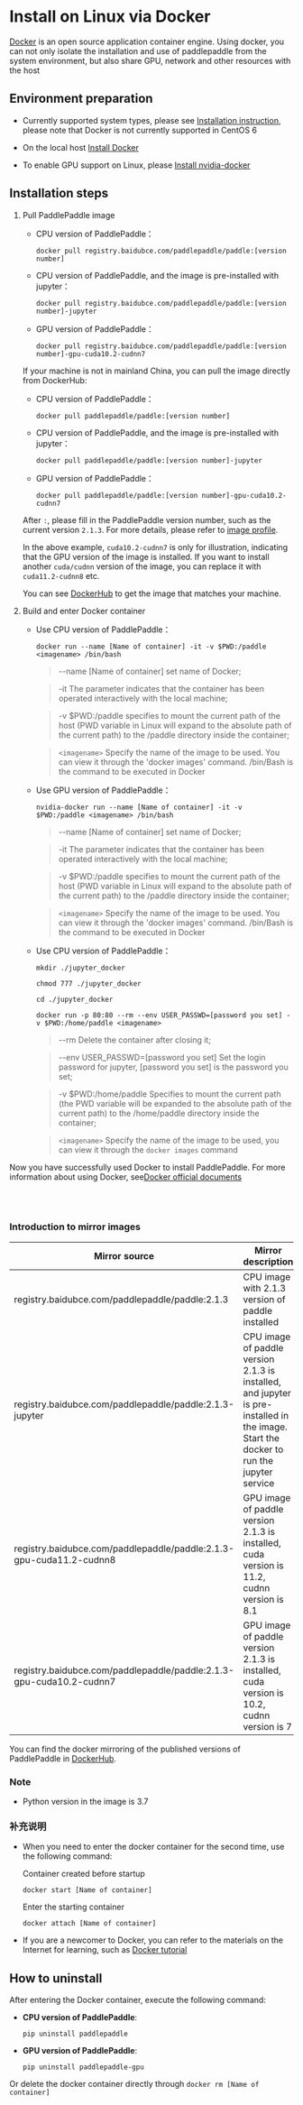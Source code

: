 # **Install on Linux via Docker**

[Docker](https://docs.docker.com/install/) is an open source application container engine. Using docker, you can not only isolate the installation and use of paddlepaddle from the system environment, but also share GPU, network and other resources with the host

## Environment preparation

- Currently supported system types, please see [Installation instruction](/documentation/docs/zh/install/index_en.html), please note that Docker is not currently supported in CentOS 6

- On the local host [Install Docker](https://docs.docker.com/engine/install/)

- To enable GPU support on Linux, please [Install nvidia-docker](https://github.com/NVIDIA/nvidia-docker)

## Installation steps

1. Pull PaddlePaddle image

    * CPU version of PaddlePaddle：
        ```
        docker pull registry.baidubce.com/paddlepaddle/paddle:[version number]
        ```

    * CPU version of PaddlePaddle, and the image is pre-installed with jupyter：
        ```
        docker pull registry.baidubce.com/paddlepaddle/paddle:[version number]-jupyter
        ```

    * GPU version of PaddlePaddle：
        ```
        docker pull registry.baidubce.com/paddlepaddle/paddle:[version number]-gpu-cuda10.2-cudnn7
        ```

    If your machine is not in mainland China, you can pull the image directly from DockerHub:

    * CPU version of PaddlePaddle：
        ```
        docker pull paddlepaddle/paddle:[version number]
        ```

    * CPU version of PaddlePaddle, and the image is pre-installed with jupyter：
        ```
        docker pull paddlepaddle/paddle:[version number]-jupyter
        ```

    * GPU version of PaddlePaddle：
        ```
        docker pull paddlepaddle/paddle:[version number]-gpu-cuda10.2-cudnn7
        ```

    After `:`, please fill in the PaddlePaddle version number, such as the current version `2.1.3`. For more details, please refer to [image profile](#dockers).

    In the above example, `cuda10.2-cudnn7` is only for illustration, indicating that the GPU version of the image is installed. If you want to install another `cuda/cudnn` version of the image, you can replace it with `cuda11.2-cudnn8` etc.

    You can see [DockerHub](https://hub.docker.com/r/paddlepaddle/paddle/tags/) to get the image that matches your machine.

2. Build and enter Docker container

    * Use CPU version of PaddlePaddle：



        ```
        docker run --name [Name of container] -it -v $PWD:/paddle <imagename> /bin/bash
        ```

        > --name [Name of container] set name of Docker;


        > -it The parameter indicates that the container has been operated interactively with the local machine;


        > -v $PWD:/paddle specifies to mount the current path of the host (PWD variable in Linux will expand to the absolute path of the current path) to the /paddle directory inside the container;

        > `<imagename>` Specify the name of the image to be used. You can view it through the 'docker images' command. /bin/Bash is the command to be executed in Docker


    * Use GPU version of PaddlePaddle：



        ```
        nvidia-docker run --name [Name of container] -it -v $PWD:/paddle <imagename> /bin/bash
        ```

        > --name [Name of container] set name of Docker;


        > -it The parameter indicates that the container has been operated interactively with the local machine;


        > -v $PWD:/paddle specifies to mount the current path of the host (PWD variable in Linux will expand to the absolute path of the current path) to the /paddle directory inside the container;

        > `<imagename>` Specify the name of the image to be used. You can view it through the 'docker images' command. /bin/Bash is the command to be executed in Docker

    * Use CPU version of PaddlePaddle：


        ```
        mkdir ./jupyter_docker
        ```
        ```
        chmod 777 ./jupyter_docker
        ```
        ```
        cd ./jupyter_docker
        ```
        ```
        docker run -p 80:80 --rm --env USER_PASSWD=[password you set] -v $PWD:/home/paddle <imagename>
        ```

        > --rm Delete the container after closing it;


        > --env USER_PASSWD=[password you set] Set the login password for jupyter, [password you set] is the password you set;


        > -v $PWD:/home/paddle Specifies to mount the current path (the PWD variable will be expanded to the absolute path of the current path) to the /home/paddle directory inside the container;

        > `<imagename>` Specify the name of the image to be used, you can view it through the `docker images` command


Now you have successfully used Docker to install PaddlePaddle. For more information about using Docker, see[Docker official documents](https://docs.docker.com)

<a name="dockers"></a>
</br></br>
### **Introduction to mirror images**
<p align="center">
<table>
    <thead>
    <tr>
        <th> Mirror source </th>
        <th> Mirror description </th>
    </tr>
    </thead>
    <tbody>
        <tr>
        <td> registry.baidubce.com/paddlepaddle/paddle:2.1.3 </td>
        <td> CPU image with 2.1.3 version of paddle installed </td>
    </tr>
    <tr>
        <td> registry.baidubce.com/paddlepaddle/paddle:2.1.3-jupyter </td>
        <td> CPU image of paddle version 2.1.3 is installed, and jupyter is pre-installed in the image. Start the docker to run the jupyter service </td>
    </tr>
    <tr>
        <td> registry.baidubce.com/paddlepaddle/paddle:2.1.3-gpu-cuda11.2-cudnn8 </td>
        <td> GPU image of paddle version 2.1.3 is installed, cuda version is 11.2, cudnn version is 8.1 </td>
    </tr>
        <tr>
        <td> registry.baidubce.com/paddlepaddle/paddle:2.1.3-gpu-cuda10.2-cudnn7 </td>
        <td> GPU image of paddle version 2.1.3 is installed, cuda version is 10.2, cudnn version is 7 </td>
    </tr>
   </tbody>
</table>
</p>

You can find the docker mirroring of the published versions of PaddlePaddle in [DockerHub](https://hub.docker.com/r/paddlepaddle/paddle/tags/).


### Note

* Python version in the image is 3.7

### 补充说明

* When you need to enter the docker container for the second time, use the following command:

    Container created before startup
    ```
    docker start [Name of container]
    ```

    Enter the starting container
    ```
    docker attach [Name of container]
    ```

* If you are a newcomer to Docker, you can refer to the materials on the Internet for learning, such as [Docker tutorial](http://www.runoob.com/docker/docker-hello-world.html)

## How to uninstall

After entering the Docker container, execute the following command:

* **CPU version of PaddlePaddle**:
    ```
    pip uninstall paddlepaddle
    ```

* **GPU version of PaddlePaddle**:
    ```
    pip uninstall paddlepaddle-gpu
    ```

Or delete the docker container directly through `docker rm [Name of container]`
